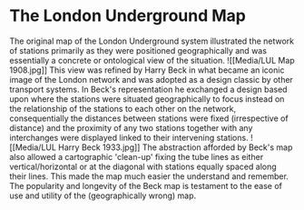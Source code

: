 # The London Underground Map
The original map of the London Underground system illustrated the network of stations primarily as they were positioned geographically and was essentially a concrete or ontological view of the situation.
![[Media/LUL Map 1908.jpg]]
This view was refined by Harry Beck in what became an iconic image of the London network and was adopted as a design classic by other transport systems. In Beck's representation he exchanged a design based upon where the stations were situated geographically to focus instead on the relationship of the stations to each other on the network, consequentially the distances between stations were fixed (irrespective of distance) and the proximity of any two stations together with any interchanges were displayed linked to their intervening stations.
![[Media/LUL Harry Beck 1933.jpg]]
The abstraction afforded by Beck's map also allowed a cartographic 'clean-up' fixing the tube lines as either vertical/horizontal or at the diagonal with stations equally spaced along their lines. This made the map much easier the understand and remember. The popularity and longevity of the Beck map is testament to the ease of use and utility of the (geographically wrong) map.